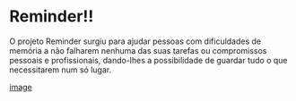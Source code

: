 # Reminder!!
O projeto Reminder surgiu para ajudar pessoas com dificuldades de memória a não falharem nenhuma das suas tarefas ou compromissos pessoais e profissionais, dando-lhes  a possibilidade de guardar tudo o que necessitarem num só lugar.

[image](https://user-images.githubusercontent.com/92276078/176778288-362b84ca-f6fc-4a5f-8344-1375b82a1400.png)


